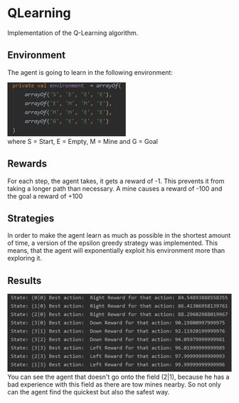 # QLearning

Implementation of the Q-Learning algorithm. 

## Environment

The agent is going to learn in the following environment:

![Environment](https://github.com/ckainz11/QLearning/blob/master/images/environment.PNG)
<br>
where S = Start, E = Empty, M = Mine and G = Goal

## Rewards 

For each step, the agent takes, it gets a reward of -1. This prevents it from taking a longer path than necessary.
A mine causes a reward of -100 and the goal a reward of +100

## Strategies

In order to make the agent learn as much as possible in the shortest amount of time, a version of the epsilon greedy strategy was implemented. 
This means, that the agent will exponentially exploit his environment more than exploring it.

## Results

![Result](https://github.com/ckainz11/QLearning/blob/master/images/results.PNG)
<br>
You can see the agent that doesn't go onto the field (2|1), because he has a bad experience with this field as there are tow mines nearby. So not only can the agent find the quickest but also the safest way.

